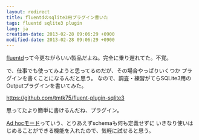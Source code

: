```yaml
---
layout: redirect
title: fluentdのsqlite3用プラグイン書いた
tags: fluentd sqlite3 plugin
lang: ja
creation-date: 2013-02-28 09:06:29 +0900
modified-date: 2013-02-28 09:06:29 +0900
---
```

[fluentd][fd]って今更ながらいい製品だよね。完全に乗り遅れてた。不覚。

  [fd]: http://fluentd.org/

で、仕事でも使ってみようと思ってるのだが、その場合やっぱりいくつか
プラグインを書くことになるんだと思う。
なので、調査・練習がてらSQLite3用のOutputプラグインを書いてみた。

<https://github.com/tmtk75/fluent-plugin-sqlite3>


思ってたより簡単に書けるんだね、プラグイン。

[Ad hocモード][adhoc]っていう、とりあえずschemaも何も定義せずに
いきなり使いはじめることができる機能を入れたので、気軽に試せると思う。

  [adhoc]: https://github.com/tmtk75/fluent-plugin-sqlite3/blob/master/README.md#getting-started
